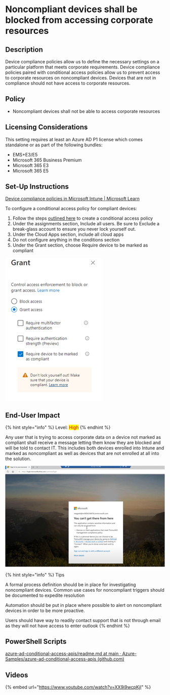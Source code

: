# Noncompliant devices shall be blocked from accessing corporate resources

## Description

Device compliance policies allow us to define the necessary settings on a particular platform that meets corporate requirements. Device compliance policies paired with conditional access policies allow us to prevent access to corporate resources on noncompliant devices. Devices that are not in compliance should not have access to corporate resources.

## Policy

* Noncompliant devices shall not be able to access corporate resources

## Licensing Considerations

This setting requires at least an Azure AD P1 license which comes standalone or as part of the following bundles:

* EMS+E3/E5
* Microsoft 365 Business Premium
* Microsoft 365 E3
* Microsoft 365 E5

## Set-Up Instructions

[Device compliance policies in Microsoft Intune | Microsoft Learn](https://learn.microsoft.com/en-us/mem/intune/protect/device-compliance-get-started)

To configure a conditional access policy for compliant devices:

1. Follow the steps [outlined here](https://learn.microsoft.com/en-us/mem/intune/protect/create-conditional-access-intune) to create a conditional access policy
2. Under the assignments section, Include all users. Be sure to Exclude a break-glass account to ensure you never lock yourself out.
3. Under the Cloud Apps section, include all cloud apps
4. Do not configure anything in the conditions section
5. Under the Grant section, choose Require device to be marked as compliant

![](../../.gitbook/assets/pic13.png)

## End-User Impact

{% hint style="info" %}
Level: <mark style="color:red;">High</mark>
{% endhint %}

Any user that is trying to access corporate data on a device not marked as compliant shall receive a message letting them know they are blocked and will be told to contact IT. This includes both devices enrolled into Intune and marked as noncompliant as well as devices that are not enrolled at all into the solution.

![](../../.gitbook/assets/pic14.png)

{% hint style="info" %}
Tips

A formal process definition should be in place for investigating noncompliant devices. Common use cases for noncompliant triggers should be documented to expedite resolution

Automation should be put in place where possible to alert on noncompliant devices in order to be more proactive.

Users should have way to readily contact support that is not through email as they will not have access to enter outlook
{% endhint %}

## PowerShell Scripts

[azure-ad-conditional-access-apis/readme.md at main · Azure-Samples/azure-ad-conditional-access-apis (github.com)](https://github.com/Azure-Samples/azure-ad-conditional-access-apis/blob/main/01-configure/powershell/readme.md)

## Videos&#x20;

{% embed url="https://www.youtube.com/watch?v=XX9i9wcpKjI" %}

